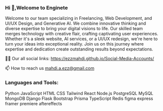 ### Hi 👋,Welcome to Enginete
Welcome to our team specializing in Freelancing, Web Development, and UI/UX Design, and Generative AI. We combine innovative thinking and diverse expertise to bring your digital visions to life. Our skilled team merges technology with creative flair, crafting captivating user experiences. Whether it's a sleek website, AI services, or a UI/UX redesign, we're here to turn your ideas into exceptional reality. Join us on this journey where expertise and dedication create outstanding results beyond expectations.

👨‍💻 Our all social links: https://ezzmahdi.github.io/Social-Media-Accounts/

📫 How to reach us mahdi.a.ezz@gmail.com

### Languages and Tools:
Python JavaScript HTML CSS Tailwind React Node.js PostgreSQL MySQL MongoDB Django Flask Bootstrap Prisma TypeScript Redis figma express framer premiere aftereffects
